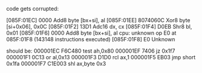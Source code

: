 code gets corrupted:

[085F:01EC] 0000       Add8     byte [bx+si], al
[085F:01EE] 8074060C   Xor8     byte [si+0x06], 0x0C
[085F:01F2] 13D1       Adc16    dx, cx
[085F:01F4] D0EB       Shr8     bl, 0x01
[085F:01F6] 0000       Add8     byte [bx+si], al
cpu: unknown op E0 at 085F:01F8 (143148 instructions executed)
[085F:01F8] E0         Unknown


should be:
000001EC  F6C480            test ah,0x80
000001EF  7406              jz 0x1f7
000001F1  0C13              or al,0x13
000001F3  D1D0              rcl ax,1
000001F5  EB03              jmp short 0x1fa
000001F7  C1E003            shl ax,byte 0x3
